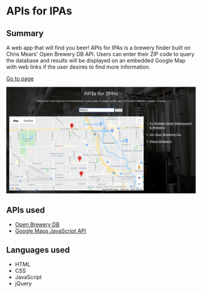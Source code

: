 # APIs for IPAs

## Summary
A web app that will find you beer! APIs for IPAs is a brewery finder built on Chris Mears' Open Brewery DB API. Users can enter their ZIP code to query the database and results will be displayed on an embedded Google Map with web links if the user desires to find more information.

[Go to page](https://noahthedev.github.io/APIs-for-IPAs/)


![Results Page](/screenshots/60622.png)


## APIs used 
* [Open Brewery DB](https://www.openbrewerydb.org)
* [Google Maps JavaScript API](https://developers.google.com/maps/documentation/javascript/overview)

## Languages used
* HTML
* CSS
* JavaScript
* jQuery



